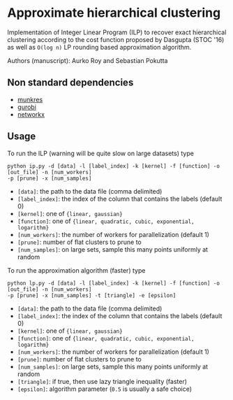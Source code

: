# Approximate hierarchical clustering  

Implementation of Integer Linear Program (ILP) to recover exact hierarchical clustering
according to the cost function proposed by Dasgupta (STOC '16) as well as `O(log n)`
LP rounding based approximation algorithm. 

Authors (manuscript): Aurko Roy and Sebastian Pokutta 

## Non standard dependencies
 - [munkres](https://pypi.python.org/pypi/munkres/)
 - [gurobi](http://www.gurobi.com/) 
 - [networkx](https://pypi.python.org/pypi/networkx/)

## Usage
To run the ILP (warning will be quite slow on large datasets) type

```shell
python ip.py -d [data] -l [label_index] -k [kernel] -f [function] -o [out_file] -n [num_workers] 
-p [prune] -x [num_samples]
```

* `[data]`: the path to the data file (comma delimited)
* `[label_index]`: the index of the column that contains the labels (default 0)
* `[kernel]`: one of `{linear, gaussian}`
* `[function]`: one of `{linear, quadratic, cubic, exponential, logarithm}`
* `[num_workers]`: the number of workers for parallelization (default 1)
* `[prune]`: number of flat clusters to prune to
* `[num_samples]`: on large sets, sample this many points uniformly at random

To run the approximation algorithm (faster) type

```shell
python lp.py -d [data] -l [label_index] -k [kernel] -f [function] -o [out_file] -n [num_workers] 
-p [prune] -x [num_samples] -t [triangle] -e [epsilon]
```

* `[data]`: the path to the data file (comma delimited)
* `[label_index]`: the index of the column that contains the labels (default 0)
* `[kernel]`: one of `{linear, gaussian}`
* `[function]`: one of `{linear, quadratic, cubic, exponential, logarithm}`
* `[num_workers]`: the number of workers for parallelization (default 1)
* `[prune]`: number of flat clusters to prune to
* `[num_samples]`: on large sets, sample this many points uniformly at random
* `[triangle]`: if true, then use lazy triangle inequality (faster)
* `[epsilon]`: algorithm parameter (`0.5` is usually a safe choice)
